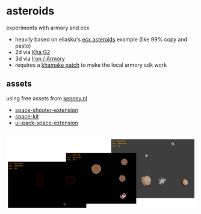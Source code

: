# asteroids

experiments with armory and ecx

- heavily based on eliasku's [ecx asteroids](https://github.com/eliasku/ecx-richardlord-asteroids) example (like 99% copy and paste)
- 2d via [Kha G2](https://github.com/kode/kha)
- 3d via [Iron / Armory](https://github.com/armory3d/armory)
- requires a [khamake patch](https://github.com/Kode/khamake/pull/158) to make the local armory sdk work

## assets

using free assets from [kenney.nl](https://www.kenney.nl)

- [space-shooter-extension](https://opengameart.org/content/space-shooter-extension-250)
- [space-kit](https://opengameart.org/content/space-kit)
- [ui-pack-space-extension](https://opengameart.org/content/ui-pack-space-extension)

##

![](./img.png)